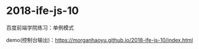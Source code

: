 # 2018-ife-js-10
百度前端学院练习：单例模式

demo(控制台输出)：https://morganhaoyu.github.io/2018-ife-js-10/index.html
